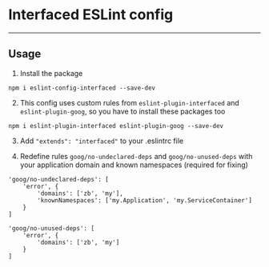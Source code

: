 # Interfaced ESLint config

***

## Usage

1) Install the package

```
npm i eslint-config-interfaced --save-dev
```

2) This config uses custom rules from `eslint-plugin-interfaced` and `eslint-plugin-goog`, so you have to install these packages too

```
npm i eslint-plugin-interfaced eslint-plugin-goog --save-dev
```

3) Add `"extends": "interfaced"` to your .eslintrc file

4) Redefine rules `goog/no-undeclared-deps` and `goog/no-unused-deps` with your application domain and known namespaces (required for fixing)

```
'goog/no-undeclared-deps': [
	'error', {
		'domains': ['zb', 'my'],
		'knownNamespaces': ['my.Application', 'my.ServiceContainer']
	}
]
```

```
'goog/no-unused-deps': [
	'error', {
		'domains': ['zb', 'my']
	}
]
```
